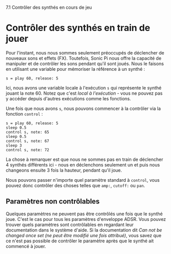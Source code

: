 7.1 Contrôler des synthés en cours de jeu

# Contrôler des synthés en train de jouer

Pour l'instant, nous nous sommes seulement préoccupés de déclencher de nouveaux sons et effets (FX). Toutefois, Sonic Pi nous offre la capacité de manipuler et de contrôler les sons pendant qu'il sont joués. Nous le faisons en utilisant une variable pour mémoriser la référence à un synthé :

```
s = play 60, release: 5
```

Ici, nous avons une variable locale à l'exécution `s` qui représente le synthé jouant la note 60. Notez que c'est *local à l'exécution* - vous ne pouvez pas y accéder depuis d'autres exécutions comme les fonctions.

Une fois que nous avons `s`, nous pouvons commencer à la contrôler via la fonction `control` :

```
s = play 60, release: 5
sleep 0.5
control s, note: 65
sleep 0.5
control s, note: 67
sleep 3
control s, note: 72
```

La chose à remarquer est que nous ne sommes pas en train de déclencher 4 synthés différents ici - nous en déclenchons seulement un et puis nous changeons ensuite 3 fois la hauteur, pendant qu'il joue.

Nous pouvons passer n'importe quel paramètre standard à `control`, vous pouvez donc contrôler des choses telles que `amp:`, `cutoff:` ou `pan`.

## Paramètres non contrôlables

Quelques paramètres ne peuvent pas être contrôlés une fois que le synthé joue. C'est le cas pour tous les paramètres d'enveloppe ADSR. Vous pouvez trouver quels paramètres sont contrôlables en regardant leur documentation dans le système d'aide. Si la documentation dit *Can not be changed once set (ne peut être modifié une fois attribué)*, vous savez que ce n'est pas possible de contrôler le paramètre après que le synthé ait commencé à jouer.

